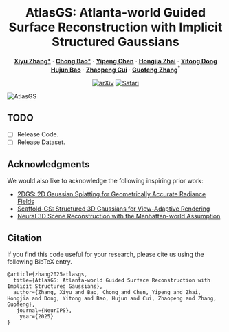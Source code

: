 <div align="center">

# AtlasGS: Atlanta-world Guided Surface Reconstruction with Implicit Structured Gaussians

[**Xiyu Zhang***](https://github.com/xyzhang77) · [**Chong Bao***](https://chobao.github.io) · [**Yipeng Chen**](https://openreview.net/profile?id=~YiPeng_Chen2) · [**Hongjia Zhai**](https://zhaihongjia.github.io/) · [**Yitong Dong**](https://openreview.net/profile?id=~Yitong_Dong1)
<br>
[**Hujun Bao**](http://www.cad.zju.edu.cn/home/bao) · [**Zhaopeng Cui**](https://zhpcui.github.io/) · [**Guofeng Zhang**](http://www.cad.zju.edu.cn/home/gfzhang/)<sup>&dagger;</sup> 
<br>



[![arXiv](https://img.shields.io/badge/arXiv-AtlasGS-b31b1b?logo=arxiv&logoColor=b31b1b)](https://arxiv.org/abs/2510.25129)
[![Safari](https://img.shields.io/badge/Project_Page-AtlasGS-green?logo=safari&logoColor=fff)](https://zju3dv.github.io/AtlasGS)


</div>

![AtlasGS](./assets/teaser.gif)

## TODO

- [ ] Release Code. 
- [ ] Release Dataset. 

## Acknowledgments

We would also like to acknowledge the following inspiring prior work:

- [2DGS: 2D Gaussian Splatting for Geometrically Accurate Radiance Fields](https://surfsplatting.github.io/)
- [Scaffold-GS: Structured 3D Gaussians for View-Adaptive Rendering](https://city-super.github.io/scaffold-gs/)
- [Neural 3D Scene Reconstruction with the Manhattan-world Assumption](https://github.com/zju3dv/manhattan_sdf)
## Citation

If you find this code useful for your research, please cite us using the following BibTeX entry.

```
@article{zhang2025atlasgs,
  title={AtlasGS: Atlanta-world Guided Surface Reconstruction with Implicit Structured Gaussians},
  author={Zhang, Xiyu and Bao, Chong and Chen, Yipeng and Zhai, Hongjia and Dong, Yitong and Bao, Hujun and Cui, Zhaopeng and Zhang, Guofeng},
   journal={NeurIPS},
    year={2025}
}
```
